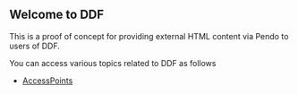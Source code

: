 ## Welcome to DDF

This is a proof of concept for providing external HTML content via Pendo to users of DDF.

You can access various topics related to DDF as follows
- [AccessPoints](https://wmkellett.github.io/DDF/AccessPoints.html)

